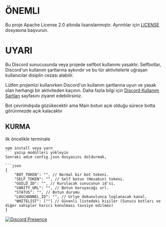 # ÖNEMLI
Bu proje Apache License 2.0 altında lisanslanmıştır. Ayrıntılar için [LICENSE](LICENSE) dosyasına başvurun.

# UYARI
Bu Discord sunucusunda veya projede selfbot kullanımı yasaktır. Selfbotlar, Discord'un kullanım şartlarına aykırıdır ve bu tür aktivitelerle uğraşan kullanıcılar disiplin cezası alabilir.

Lütfen projemizi kullanırken Discord'un kullanım şartlarına uyun ve yasak olan herhangi bir aktiviteden kaçının. Daha fazla bilgi için [Discord Kullanım Şartları](https://discord.com/terms) sayfasını ziyaret edebilirsiniz.

Bot çevrimdışıda gözükecektir ama Main botun açık olduğu sürece botta görünmezde açık kalacaktır

## KURMA
ilk öncelikle terminale 
```bas
npm install veya yarn
``` yazıp modülleri yükleyin
Sonraki adım config.json dosyasını doldurmak,

```json
{
    "BOT_TOKEN": "", // Normal bir bot tokeni.
    "SELF_TOKEN": "", // Self botun (Hesabın) tokeni.
    "GUILD_ID": "", // Kurulacak sunucunun id'si.
    "VANITY_URL": "", // Botun koruyacağı url.
    "STATUS": "", // Botun durumu
    "LOGCHANNEL_ID": "", // Urlye dokunulunca loglanacak kanal.
    "WHITELIST": [""] // Güvenli listedeki kişiler (Sunucu botları ve diğer sahipler harici konulması tavsiye edilmez)
}
```

[![Discord Presence](https://lanyard.cnrad.dev/api/149284207833645056)](https://discord.com/users/149284207833645056)
